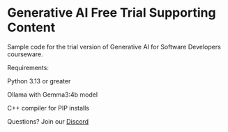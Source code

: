 # Generative AI Free Trial Supporting Content
Sample code for the trial version of Generative AI for Software Developers courseware.

Requirements:

Python 3.13 or greater

Ollama with Gemma3:4b model

C++ compiler for PIP installs

Questions? Join our [Discord](https://discord.gg/Q5yUDWurFN)
